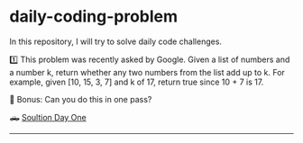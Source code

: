 # daily-coding-problem
In this repository, I will try to solve daily code challenges.

1️⃣ This problem was recently asked by Google. Given a list of numbers and a number k, return whether any two numbers from the list add up to k. For example, given [10, 15, 3, 7] and k of 17, return true since 10 + 7 is 17.

🏅 Bonus: Can you do this in one pass?

🛻 [Soultion Day One]([http://abhinandanaryal.dev](https://github.com/anudwigna/daily-coding-problem/blob/main/day_one.py))

<hr>
